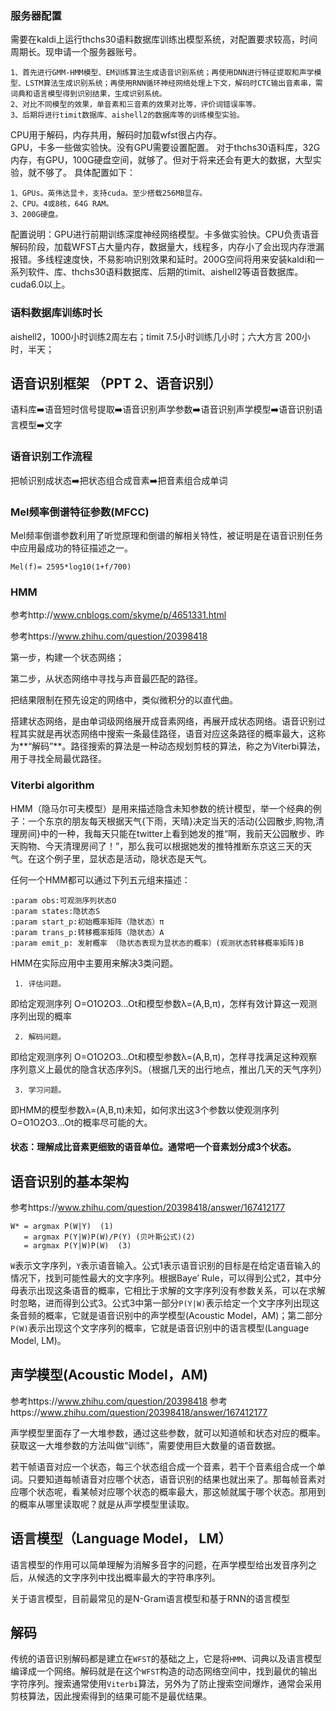 ### 服务器配置

   需要在kaldi上运行thchs30语料数据库训练出模型系统，对配置要求较高，时间周期长。现申请一个服务器账号。
	
    1、首先进行GMM-HMM模型、EM训练算法生成语音识别系统；再使用DNN进行特征提取和声学模型、LSTM算法生成识别系统；再使用RNN循环神经网络处理上下文，解码时CTC输出音素串，需词典和语言模型得到识别结果，生成识别系统。
    2、对比不同模型的效果，单音素和三音素的效果对比等，评价词错误率等。
    3、后期将进行timit数据库、aishell2的数据库等的训练模型实验。
   CPU用于解码，内存共用，解码时加载wfst很占内存。  
   GPU，卡多一些做实验快。没有GPU需要设置配置。
   对于thchs30语料库，32G内存，有GPU，100G硬盘空间，就够了。但对于将来还会有更大的数据，大型实验，就不够了。
具体配置如下：

	1、GPUs。英伟达显卡，支持cuda。至少搭载256MB显存。
	2、CPU。4或8核，64G RAM。
	3、200G硬盘。

配置说明：GPU进行前期训练深度神经网络模型。卡多做实验快。CPU负责语音解码阶段，加载WFST占大量内存，数据量大，线程多，内存小了会出现内存泄漏报错。多线程速度快，不易影响识别效果和延时。200G空间将用来安装kaldi和一系列软件、库、thchs30语料数据库、后期的timit、aishell2等语音数据库。   
   cuda6.0以上。
   
### 语料数据库训练时长
   aishell2，1000小时训练2周左右；timit 7.5小时训练几小时；六大方言 200小时，半天；
   
## 语音识别框架 （PPT 2、语音识别）

语料库➡️语音短时信号提取➡️语音识别声学参数➡️语音识别声学模型➡️语音识别语言模型➡️文字

### 语音识别工作流程

把帧识别成状态➡️把状态组合成音素➡️把音素组合成单词

### Mel频率倒谱特征参数(MFCC)

Mel频率倒谱参数利用了听觉原理和倒谱的解相关特性，被证明是在语音识别任务中应用最成功的特征描述之一。

  `Mel(f)= 2595*log10(1+f/700)`
  
### HMM

参考http://www.cnblogs.com/skyme/p/4651331.html

参考https://www.zhihu.com/question/20398418

第一步，构建一个状态网络；
  
第二步，从状态网络中寻找与声音最匹配的路径。
 
把结果限制在预先设定的网络中，类似微积分的以直代曲。

搭建状态网络，是由单词级网络展开成音素网络，再展开成状态网络。语音识别过程其实就是再状态网络中搜索一条最佳路径，语音对应这条路径的概率最大，这称为**“解码”**。路径搜索的算法是一种动态规划剪枝的算法，称之为Viterbi算法，用于寻找全局最优路径。

### Viterbi algorithm

HMM（隐马尔可夫模型）是用来描述隐含未知参数的统计模型，举一个经典的例子：一个东京的朋友每天根据天气{下雨，天晴}决定当天的活动{公园散步,购物,清理房间}中的一种，我每天只能在twitter上看到她发的推“啊，我前天公园散步、昨天购物、今天清理房间了！”，那么我可以根据她发的推特推断东京这三天的天气。在这个例子里，显状态是活动，隐状态是天气。

任何一个HMM都可以通过下列五元组来描述：

    :param obs:可观测序列状态O
    :param states:隐状态S
    :param start_p:初始概率矩阵（隐状态）π
    :param trans_p:转移概率矩阵（隐状态）A
    :param emit_p: 发射概率 （隐状态表现为显状态的概率）(观测状态转移概率矩阵)B
HMM在实际应用中主要用来解决3类问题。

     1. 评估问题。

   即给定观测序列 O=O1O2O3…Ot和模型参数λ=(A,B,π)，怎样有效计算这一观测序列出现的概率

     2. 解码问题。

   即给定观测序列 O=O1O2O3…Ot和模型参数λ=(A,B,π)，怎样寻找满足这种观察序列意义上最优的隐含状态序列S。（根据几天的出行地点，推出几天的天气序列）

     3. 学习问题。

   即HMM的模型参数λ=(A,B,π)未知，如何求出这3个参数以使观测序列O=O1O2O3…Ot的概率尽可能的大。
   
   
   

#### 状态：理解成比音素更细致的语音单位。通常吧一个音素划分成3个状态。

## 语音识别的基本架构

参考https://www.zhihu.com/question/20398418/answer/167412177

	W* = argmax P(W|Y) 	(1)
	   = argmax P(Y|W)P(W)/P(Y) (贝叶斯公式)(2)
	   = argmax P(Y|W)P(W)	(3)
`W`表示文字序列，`Y`表示语音输入。公式1表示语音识别的目标是在给定语音输入的情况下，找到可能性最大的文字序列。根据Baye’ Rule，可以得到公式2，其中分母表示出现这条语音的概率，它相比于求解的文字序列没有参数关系，可以在求解时忽略，进而得到公式3。公式3中第一部分`P(Y|W)`表示给定一个文字序列出现这条音频的概率，它就是语音识别中的声学模型(Acoustic Model，AM)；第二部分`P(W)`表示出现这个文字序列的概率，它就是语音识别中的语言模型(Language Model, LM)。

## 声学模型(Acoustic Model，AM)

参考https://www.zhihu.com/question/20398418
参考https://www.zhihu.com/question/20398418/answer/167412177

声学模型里面存了一大堆参数，通过这些参数，就可以知道帧和状态对应的概率。获取这一大堆参数的方法叫做“训练”，需要使用巨大数量的语音数据。

若干帧语音对应一个状态，每三个状态组合成一个音素，若干个音素组合成一个单词。只要知道每帧语音对应哪个状态，语音识别的结果也就出来了。那每帧音素对应哪个状态呢，看某帧对应哪个状态的概率最大，那这帧就属于哪个状态。那用到的概率从哪里读取呢？就是从声学模型里读取。

## 语言模型（Language Model， LM）
语言模型的作用可以简单理解为消解多音字的问题，在声学模型给出发音序列之后，从候选的文字序列中找出概率最大的字符串序列。

关于语言模型，目前最常见的是N-Gram语言模型和基于RNN的语言模型

## 解码
传统的语音识别解码都是建立在`WFST`的基础之上，它是将`HMM`、词典以及语言模型编译成一个网络。解码就是在这个`WFST`构造的动态网络空间中，找到最优的输出字符序列。搜索通常使用`Viterbi`算法，另外为了防止搜索空间爆炸，通常会采用剪枝算法，因此搜索得到的结果可能不是最优结果。











